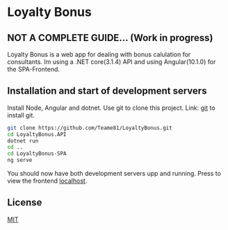 # Loyalty Bonus

## NOT A COMPLETE GUIDE... (Work in progress)

Loyalty Bonus is a web app for dealing with bonus calulation for consultants.
Im using a .NET core(3.1.4) API and using Angular(10.1.0) for the SPA-Frontend.

## Installation and start of development servers

Install Node, Angular and dotnet.
Use git to clone this project.
Link: [git](https://git-scm.com/book/en/v2/Getting-Started-Installing-Git) to install git.

```bash
git clone https://github.com/Teame81/LoyaltyBonus.git
cd LoyaltyBonus.API
dotnet run
cd ..
cd LoyaltyBonus-SPA
ng serve
```

You should now have both development servers upp and running. Press to view the frontend [localhost](http://localhost:4200).

## License

[MIT](https://choosealicense.com/licenses/mit/)
